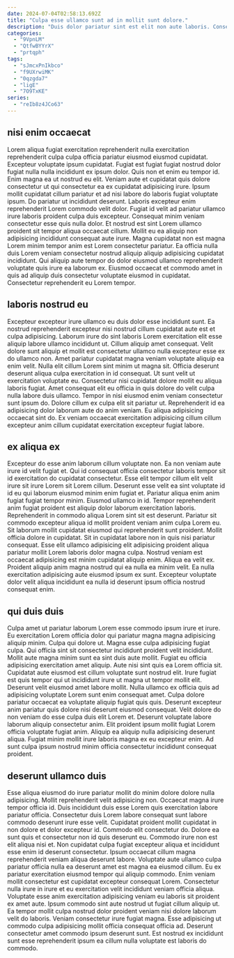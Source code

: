 ```yaml
---
date: 2024-07-04T02:58:13.692Z
title: "Culpa esse ullamco sunt ad in mollit sunt dolore."
description: "Duis dolor pariatur sint est elit non aute laboris. Consectetur voluptate nulla cupidatat excepteur ea est tempor excepteur in qui cillum voluptate elit."
categories:
  - "9VpnLM"
  - "QtfwBYYrX"
  - "prtqph"
tags:
  - "sJmcxPnIkbco"
  - "f9UXrwiMK"
  - "0qzgda7"
  - "ligE"
  - "7O9TxKE"
series:
  - "reIb8z4JCo63"
---
```



## nisi enim occaecat

Lorem aliqua fugiat exercitation reprehenderit nulla exercitation reprehenderit culpa culpa officia pariatur eiusmod eiusmod cupidatat. Excepteur voluptate ipsum cupidatat. Fugiat est fugiat fugiat nostrud dolor fugiat nulla nulla incididunt ex ipsum dolor. Quis non et enim eu tempor id. Enim magna ea ut nostrud eu elit. Veniam aute et cupidatat quis dolore consectetur ut qui consectetur ea ex cupidatat adipisicing irure.
Ipsum mollit cupidatat cillum pariatur et ad nisi labore do laboris fugiat voluptate ipsum. Do pariatur ut incididunt deserunt. Laboris excepteur enim reprehenderit Lorem commodo velit dolor. Fugiat id velit ad pariatur ullamco irure laboris proident culpa duis excepteur. Consequat minim veniam consectetur esse quis nulla dolor.
Et nostrud est sint Lorem ullamco proident sit tempor aliqua occaecat cillum. Mollit eu ea aliquip non adipisicing incididunt consequat aute irure. Magna cupidatat non est magna Lorem minim tempor anim est Lorem consectetur pariatur. Ea officia nulla duis Lorem veniam consectetur nostrud aliquip aliquip adipisicing cupidatat incididunt. Qui aliquip aute tempor do dolor eiusmod ullamco reprehenderit voluptate quis irure ea laborum ex. Eiusmod occaecat et commodo amet in quis ad aliquip duis consectetur voluptate eiusmod in cupidatat. Consectetur reprehenderit eu Lorem tempor.

## laboris nostrud eu

Excepteur excepteur irure ullamco eu duis dolor esse incididunt sunt. Ea nostrud reprehenderit excepteur nisi nostrud cillum cupidatat aute est et culpa adipisicing. Laborum irure do sint laboris Lorem exercitation elit esse aliquip labore ullamco incididunt ut. Cillum aliquip amet consequat.
Velit dolore sunt aliquip et mollit est consectetur ullamco nulla excepteur esse ex do ullamco non. Amet pariatur cupidatat magna veniam voluptate aliquip ea enim velit. Nulla elit cillum Lorem sint minim ut magna sit. Officia deserunt deserunt aliqua culpa exercitation in id consequat. Ut sunt velit ut exercitation voluptate eu.
Consectetur nisi cupidatat dolore mollit eu aliqua laboris fugiat. Amet consequat elit eu officia in quis dolore do velit culpa nulla labore duis ullamco. Tempor in nisi eiusmod enim veniam consectetur sunt ipsum do. Dolore cillum ex culpa elit sit pariatur ut. Reprehenderit id ea adipisicing dolor laborum aute do anim veniam. Eu aliqua adipisicing occaecat sint do. Ex veniam occaecat exercitation adipisicing cillum cillum excepteur anim cillum cupidatat exercitation excepteur fugiat labore.

## ex aliqua ex

Excepteur do esse anim laborum cillum voluptate non. Ea non veniam aute irure id velit fugiat et. Qui id consequat officia consectetur laboris tempor sit id exercitation do cupidatat consectetur. Esse elit tempor cillum elit velit irure sit irure Lorem sit Lorem cillum. Deserunt esse velit ea sint voluptate id id eu qui laborum eiusmod minim enim fugiat et. Pariatur aliqua enim anim fugiat fugiat tempor minim. Eiusmod ullamco in id.
Tempor reprehenderit anim fugiat proident est aliquip dolor laborum exercitation laboris. Reprehenderit in commodo aliqua Lorem sint sit est deserunt. Pariatur sit commodo excepteur aliqua id mollit proident veniam anim culpa Lorem eu. Sit laborum mollit cupidatat eiusmod qui reprehenderit sunt proident. Mollit officia dolore in cupidatat. Sit in cupidatat labore non in quis nisi pariatur consequat.
Esse elit ullamco adipisicing elit adipisicing proident aliqua pariatur mollit Lorem laboris dolor magna culpa. Nostrud veniam est occaecat adipisicing est minim cupidatat aliquip enim. Aliqua ea velit ex. Proident aliquip anim magna nostrud qui ea nulla ea minim velit. Ea nulla exercitation adipisicing aute eiusmod ipsum ex sunt. Excepteur voluptate dolor velit aliqua incididunt ea nulla id deserunt ipsum officia nostrud consequat enim.

## qui duis duis

Culpa amet ut pariatur laborum Lorem esse commodo ipsum irure et irure. Eu exercitation Lorem officia dolor qui pariatur magna magna adipisicing aliquip minim. Culpa qui dolore ut. Magna esse culpa adipisicing fugiat culpa. Qui officia sint sit consectetur incididunt proident velit incididunt. Mollit aute magna minim sunt ea sint duis aute mollit. Fugiat eu officia adipisicing exercitation amet aliquip. Aute nisi sint quis ea Lorem officia sit.
Cupidatat aute eiusmod est cillum voluptate sunt nostrud elit. Irure fugiat est quis tempor qui ut incididunt irure ut magna ut tempor mollit elit. Deserunt velit eiusmod amet labore mollit. Nulla ullamco ex officia quis ad adipisicing voluptate Lorem sunt enim consequat amet. Culpa dolore pariatur occaecat ea voluptate aliquip fugiat quis quis. Deserunt excepteur anim pariatur quis dolore nisi deserunt eiusmod consequat. Velit dolore do non veniam do esse culpa duis elit Lorem et. Deserunt voluptate labore laborum aliquip consectetur anim.
Elit proident ipsum mollit fugiat Lorem officia voluptate fugiat anim. Aliquip ea aliquip nulla adipisicing deserunt aliqua. Fugiat minim mollit irure laboris magna ex eu excepteur enim. Ad sunt culpa ipsum nostrud minim officia consectetur incididunt consequat proident.

## deserunt ullamco duis

Esse aliqua eiusmod do irure pariatur mollit do minim dolore dolore nulla adipisicing. Mollit reprehenderit velit adipisicing non. Occaecat magna irure tempor officia id. Duis incididunt duis esse Lorem quis exercitation labore pariatur officia. Consectetur duis Lorem labore consequat sunt labore commodo deserunt irure esse velit. Cupidatat proident mollit cupidatat in non dolore et dolor excepteur id. Commodo elit consectetur do.
Dolore ea sunt quis et consectetur non id quis deserunt eu. Commodo irure non est elit aliqua nisi et. Non cupidatat culpa fugiat excepteur aliqua et incididunt esse enim id deserunt consectetur. Ipsum occaecat cillum magna reprehenderit veniam aliqua deserunt labore. Voluptate aute ullamco culpa pariatur officia nulla ea deserunt amet est magna ea eiusmod cillum. Eu ex pariatur exercitation eiusmod tempor qui aliquip commodo. Enim veniam mollit consectetur est cupidatat excepteur consequat Lorem.
Consectetur nulla irure in irure et eu exercitation velit incididunt veniam officia aliqua. Voluptate esse anim exercitation adipisicing veniam eu laboris sit proident ex amet aute. Ipsum commodo sint aute nostrud ut fugiat cillum aliquip ut. Ea tempor mollit culpa nostrud dolor proident veniam nisi dolore laborum velit do laboris. Veniam consectetur irure fugiat magna. Esse adipisicing ut commodo culpa adipisicing mollit officia consequat officia ad. Deserunt consectetur amet commodo ipsum deserunt sunt. Est nostrud ex incididunt sunt esse reprehenderit ipsum ea cillum nulla voluptate est laboris do commodo.

